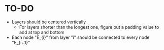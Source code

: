 # TO-DO

- Layers should be centered vertically
  - For layers shorter than the longest one, figure out a
    padding value to add at top and bottom
- Each node "E_{i}" from layer "i" should be connected to
  every node "E_{i+1}"